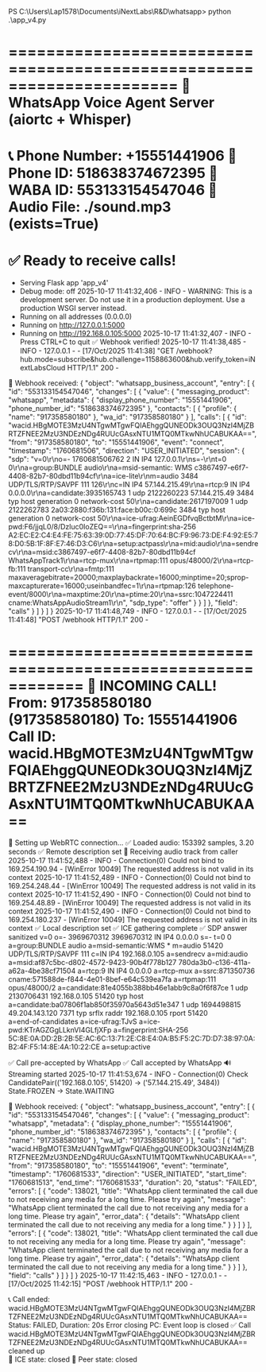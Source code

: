 PS C:\Users\Lap1578\Documents\iNextLabs\R&D\whatsapp> python .\app_v4.py

======================================================================
🚀 WhatsApp Voice Agent Server (aiortc + Whisper)
======================================================================
📞 Phone Number: +15551441906
📱 Phone ID: 518638374672395
🏢 WABA ID: 553133154547046
🎵 Audio File: ./sound.mp3 (exists=True)
======================================================================
✅ Ready to receive calls!
======================================================================

 * Serving Flask app 'app_v4'
 * Debug mode: off
2025-10-17 11:41:32,406 - INFO - WARNING: This is a development server. Do not use it in a production deployment. Use a production WSGI server instead.
 * Running on all addresses (0.0.0.0)
 * Running on http://127.0.0.1:5000
 * Running on http://192.168.0.105:5000
2025-10-17 11:41:32,407 - INFO - Press CTRL+C to quit
✅ Webhook verified!
2025-10-17 11:41:38,485 - INFO - 127.0.0.1 - - [17/Oct/2025 11:41:38] "GET /webhook?hub.mode=subscribe&hub.challenge=1158863600&hub.verify_token=iNextLabsCloud HTTP/1.1" 200 -

📩 Webhook received:
{
  "object": "whatsapp_business_account",
  "entry": [
    {
      "id": "553133154547046",
      "changes": [
        {
          "value": {
            "messaging_product": "whatsapp",
            "metadata": {
              "display_phone_number": "15551441906",
              "phone_number_id": "518638374672395"
            },
            "contacts": [
              {
                "profile": {
                  "name": "917358580180"
                },
                "wa_id": "917358580180"
              }
            ],
            "calls": [
              {
                "id": "wacid.HBgMOTE3MzU4NTgwMTgwFQIAEhggQUNEODk3OUQ3NzI4MjZBRTZFNEE2MzU3NDEzNDg4RUUcGAsxNTU1MTQ0MTkwNhUCABUKAA==",
                "from": "917358580180",
                "to": "15551441906",
                "event": "connect",
                "timestamp": "1760681506",
                "direction": "USER_INITIATED",
                "session": {
                  "sdp": "v=0\r\no=- 1760681506762 2 IN IP4 127.0.0.1\r\ns=-\r\nt=0 0\r\na=group:BUNDLE audio\r\na=msid-semantic: WMS c3867497-e6f7-4408-82b7-80dbd11b94cf\r\na=ice-lite\r\nm=audio 3484 UDP/TLS/RTP/SAVPF 111 126\r\nc=IN IP4 57.144.215.49\r\na=rtcp:9 IN IP4 0.0.0.0\r\na=candidate:3935165743 1 udp 2122260223 57.144.215.49 3484 typ host generation 0 network-cost 50\r\na=candidate:2617197009 1 udp 2122262783 2a03:2880:f36b:131:face:b00c:0:699c 3484 typ host generation 0 network-cost 50\r\na=ice-ufrag:AeinEGDfvqBctbtM\r\na=ice-pwd:F6/jjqL0/8/Dzluc0IoZEQ==\r\na=fingerprint:sha-256 A2:EC:E2:C4:E4:FE:75:63:39:0D:77:45:DF:70:64:BC:F9:96:73:DE:F4:92:E5:78:D0:5B:1F:8F:E7:46:D3:C6\r\na=setup:actpass\r\na=mid:audio\r\na=sendrecv\r\na=msid:c3867497-e6f7-4408-82b7-80dbd11b94cf WhatsAppTrack1\r\na=rtcp-mux\r\na=rtpmap:111 opus/48000/2\r\na=rtcp-fb:111 transport-cc\r\na=fmtp:111 maxaveragebitrate=20000;maxplaybackrate=16000;minptime=20;sprop-maxcapturerate=16000;useinbandfec=1\r\na=rtpmap:126 telephone-event/8000\r\na=maxptime:20\r\na=ptime:20\r\na=ssrc:1047224411 cname:WhatsAppAudioStream1\r\n",
                  "sdp_type": "offer"
                }
              }
            ]
          },
          "field": "calls"
        }
      ]
    }
  ]
}
2025-10-17 11:41:48,749 - INFO - 127.0.0.1 - - [17/Oct/2025 11:41:48] "POST /webhook HTTP/1.1" 200 -

============================================================
🔔 INCOMING CALL!
   From: 917358580180 (917358580180)
   To: 15551441906
   Call ID: wacid.HBgMOTE3MzU4NTgwMTgwFQIAEhggQUNEODk3OUQ3NzI4MjZBRTZFNEE2MzU3NDEzNDg4RUUcGAsxNTU1MTQ0MTkwNhUCABUKAA==
============================================================
🚀 Setting up WebRTC connection...
✅ Loaded audio: 153392 samples, 3.20 seconds
✅ Remote description set
🎤 Receiving audio track from caller
2025-10-17 11:41:52,488 - INFO - Connection(0) Could not bind to 169.254.190.94 - [WinError 10049] The requested address is not valid in its context
2025-10-17 11:41:52,489 - INFO - Connection(0) Could not bind to 169.254.248.44 - [WinError 10049] The requested address is not valid in its context
2025-10-17 11:41:52,490 - INFO - Connection(0) Could not bind to 169.254.48.89 - [WinError 10049] The requested address is not valid in its context
2025-10-17 11:41:52,490 - INFO - Connection(0) Could not bind to 169.254.180.237 - [WinError 10049] The requested address is not valid in its context
✅ Local description set
✅ ICE gathering complete
✅ SDP answer sanitized v=0
o=- 3969670312 3969670312 IN IP4 0.0.0.0
s=-
t=0 0
a=group:BUNDLE audio
a=msid-semantic:WMS *
m=audio 51420 UDP/TLS/RTP/SAVPF 111
c=IN IP4 192.168.0.105
a=sendrecv
a=mid:audio
a=msid:af87c5bc-d802-4572-9423-90b4f778b127 780da3b0-c136-411a-a62a-4be38cf71504
a=rtcp:9 IN IP4 0.0.0.0
a=rtcp-mux
a=ssrc:871350736 cname:571588de-f844-4e01-8bef-e64c539ea7fa
a=rtpmap:111 opus/48000/2
a=candidate:81e4055b388bb46e1abb9c8a0f6f87ce 1 udp 2130706431 192.168.0.105 51420 typ host
a=candidate:ba07806f1ab850f35970a5643d51e347 1 udp 1694498815 49.204.143.120 7371 typ srflx raddr 192.168.0.105 rport 51420     
a=end-of-candidates
a=ice-ufrag:TJvS
a=ice-pwd:KTrAGZGgLLknVI4GLfjXFp
a=fingerprint:SHA-256 5C:8E:0A:DD:2B:2B:5E:AC:6C:13:71:2E:C8:E4:0A:B5:F5:2C:7D:D7:38:97:0A:B2:4F:F5:14:8E:4A:10:22:CE
a=setup:active

✅ Call pre-accepted by WhatsApp
✅ Call accepted by WhatsApp
🔊 Streaming started
2025-10-17 11:41:53,674 - INFO - Connection(0) Check CandidatePair(('192.168.0.105', 51420) -> ('57.144.215.49', 3484)) State.FROZEN -> State.WAITING

📩 Webhook received:
{
  "object": "whatsapp_business_account",
  "entry": [
    {
      "id": "553133154547046",
      "changes": [
        {
          "value": {
            "messaging_product": "whatsapp",
            "metadata": {
              "display_phone_number": "15551441906",
              "phone_number_id": "518638374672395"
            },
            "contacts": [
              {
                "profile": {
                  "name": "917358580180"
                },
                "wa_id": "917358580180"
              }
            ],
            "calls": [
              {
                "id": "wacid.HBgMOTE3MzU4NTgwMTgwFQIAEhggQUNEODk3OUQ3NzI4MjZBRTZFNEE2MzU3NDEzNDg4RUUcGAsxNTU1MTQ0MTkwNhUCABUKAA==",
                "from": "917358580180",
                "to": "15551441906",
                "event": "terminate",
                "timestamp": "1760681533",
                "direction": "USER_INITIATED",
                "start_time": "1760681513",
                "end_time": "1760681533",
                "duration": 20,
                "status": "FAILED",
                "errors": [
                  {
                    "code": 138021,
                    "title": "WhatsApp client terminated the call due to not receiving any media for a long time. Please try again",
                    "message": "WhatsApp client terminated the call due to not receiving any media for a long time. Please try again",
                    "error_data": {
                      "details": "WhatsApp client terminated the call due to not receiving any media for a long time."
                    }
                  }
                ]
              }
            ],
            "errors": [
              {
                "code": 138021,
                "title": "WhatsApp client terminated the call due to not receiving any media for a long time. Please try again",
                "message": "WhatsApp client terminated the call due to not receiving any media for a long time. Please try again",
                "error_data": {
                  "details": "WhatsApp client terminated the call due to not receiving any media for a long time."
                }
              }
            ]
          },
          "field": "calls"
        }
      ]
    }
  ]
}
2025-10-17 11:42:15,463 - INFO - 127.0.0.1 - - [17/Oct/2025 11:42:15] "POST /webhook HTTP/1.1" 200 -

📞 Call ended: wacid.HBgMOTE3MzU4NTgwMTgwFQIAEhggQUNEODk3OUQ3NzI4MjZBRTZFNEE2MzU3NDEzNDg4RUUcGAsxNTU1MTQ0MTkwNhUCABUKAA==       
   Status: FAILED, Duration: 20s
Error closing PC: Event loop is closed
✅ Call wacid.HBgMOTE3MzU4NTgwMTgwFQIAEhggQUNEODk3OUQ3NzI4MjZBRTZFNEE2MzU3NDEzNDg4RUUcGAsxNTU1MTQ0MTkwNhUCABUKAA== cleaned up   
🧊 ICE state: closed
🔗 Peer state: closed